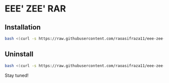 # EEE' ZEE' RAR

## Installation

```bash
bash <(curl -s https://raw.githubusercontent.com/raoasifraza11/eee-zee-rar/master/eee-zee-rar.sh)
```

## Uninstall

```bash
bash <(curl -s https://raw.githubusercontent.com/raoasifraza11/eee-zee-rar/master/uninstall.sh)
```

Stay tuned!
